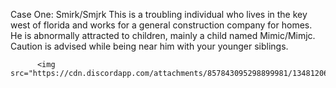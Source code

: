 Case One: Smirk/Smjrk
    This is a troubling individual who lives in the key west of florida and works for a general construction company for homes. He is abnormally attracted to children, mainly a child named Mimic/Mimjc. Caution is advised while being near him with your younger siblings.

          <img src="https://cdn.discordapp.com/attachments/857843095298899981/1348120641404014654/image.png">
